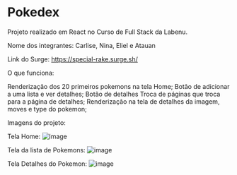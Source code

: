 # Pokedex
Projeto realizado em React no Curso de Full Stack da Labenu.

Nome dos integrantes: Carlise, Nina, Eliel e Atauan

Link do Surge: https://special-rake.surge.sh/

O que funciona:

Renderização dos 20 primeiros pokemons na tela Home; 
Botão de adicionar a uma lista e ver detalhes; 
Botão de detalhes Troca de páginas que troca para a página de detalhes; 
Renderização na tela de detalhes da imagem, moves e type do pokemon;

Imagens do projeto:

Tela Home:
![image](https://user-images.githubusercontent.com/92445126/160137369-c9098a2b-ff22-46ea-a664-9a8050b26e36.png)

Tela da lista de Pokemons:
![image](https://user-images.githubusercontent.com/92445126/160142175-66d177c0-871e-4376-bace-30e78b09d138.png)

Tela Detalhes do Pokemon:
![image](https://user-images.githubusercontent.com/92445126/160142355-b9c16c99-6d2b-4515-af11-170c8643be41.png)



